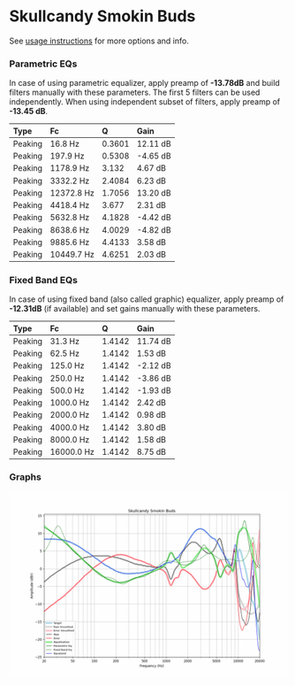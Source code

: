 # Skullcandy Smokin Buds
See [usage instructions](https://github.com/jaakkopasanen/AutoEq#usage) for more options and info.

### Parametric EQs
In case of using parametric equalizer, apply preamp of **-13.78dB** and build filters manually
with these parameters. The first 5 filters can be used independently.
When using independent subset of filters, apply preamp of **-13.45 dB**.

| Type    | Fc         |      Q | Gain     |
|:--------|:-----------|:-------|:---------|
| Peaking | 16.8 Hz    | 0.3601 | 12.11 dB |
| Peaking | 197.9 Hz   | 0.5308 | -4.65 dB |
| Peaking | 1178.9 Hz  | 3.132  | 4.67 dB  |
| Peaking | 3332.2 Hz  | 2.4084 | 6.23 dB  |
| Peaking | 12372.8 Hz | 1.7056 | 13.20 dB |
| Peaking | 4418.4 Hz  | 3.677  | 2.31 dB  |
| Peaking | 5632.8 Hz  | 4.1828 | -4.42 dB |
| Peaking | 8638.6 Hz  | 4.0029 | -4.82 dB |
| Peaking | 9885.6 Hz  | 4.4133 | 3.58 dB  |
| Peaking | 10449.7 Hz | 4.6251 | 2.03 dB  |

### Fixed Band EQs
In case of using fixed band (also called graphic) equalizer, apply preamp of **-12.31dB**
(if available) and set gains manually with these parameters.

| Type    | Fc         |      Q | Gain     |
|:--------|:-----------|:-------|:---------|
| Peaking | 31.3 Hz    | 1.4142 | 11.74 dB |
| Peaking | 62.5 Hz    | 1.4142 | 1.53 dB  |
| Peaking | 125.0 Hz   | 1.4142 | -2.12 dB |
| Peaking | 250.0 Hz   | 1.4142 | -3.86 dB |
| Peaking | 500.0 Hz   | 1.4142 | -1.93 dB |
| Peaking | 1000.0 Hz  | 1.4142 | 2.42 dB  |
| Peaking | 2000.0 Hz  | 1.4142 | 0.98 dB  |
| Peaking | 4000.0 Hz  | 1.4142 | 3.80 dB  |
| Peaking | 8000.0 Hz  | 1.4142 | 1.58 dB  |
| Peaking | 16000.0 Hz | 1.4142 | 8.75 dB  |

### Graphs
![](./Skullcandy%20Smokin%20Buds.png)
